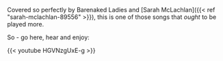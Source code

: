 Covered so perfectly by Barenaked Ladies and [Sarah McLachlan]({{< ref "sarah-mclachlan-89556" >}}), this is one of those songs that _ought_ to be played more. 

So - go here, hear and enjoy: 

{{< youtube HGVNzgUxE-g >}}